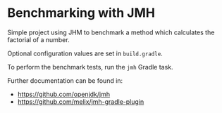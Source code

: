 # Benchmarking with JMH

Simple project using JHM to benchmark a method which calculates the factorial of a number.

Optional configuration values are set in `build.gradle`.

To perform the benchmark tests, run the `jmh` Gradle task.

Further documentation can be found in:

* https://github.com/openjdk/jmh
* https://github.com/melix/jmh-gradle-plugin